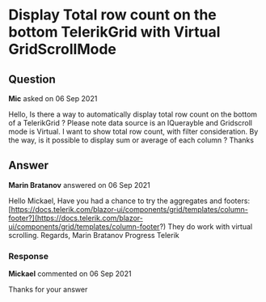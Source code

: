 # Display Total row count on the bottom TelerikGrid with Virtual GridScrollMode

## Question

**Mic** asked on 06 Sep 2021

Hello, Is there a way to automatically display total row count on the bottom of a TelerikGrid ? Please note data source is an IQuerayble and Gridscroll mode is Virtual. I want to show total row count, with filter consideration. By the way, is it possible to display sum or average of each column ? Thanks

## Answer

**Marin Bratanov** answered on 06 Sep 2021

Hello Mickael, Have you had a chance to try the aggregates and footers: [https://docs.telerik.com/blazor-ui/components/grid/templates/column-footer?](https://docs.telerik.com/blazor-ui/components/grid/templates/column-footer?) They do work with virtual scrolling. Regards, Marin Bratanov Progress Telerik

### Response

**Mickael** commented on 06 Sep 2021

Thanks for your answer
